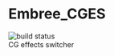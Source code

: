 # Embree_CGES
![build status](https://github.com/Nao-Shirotsu/Embree_CGES/workflows/build/badge.svg)   
CG effects switcher